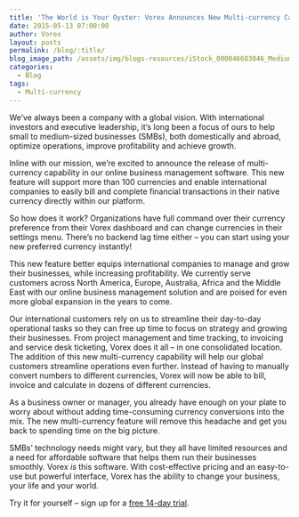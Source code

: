 ```yaml
---
title: 'The World is Your Oyster: Vorex Announces New Multi-currency Capability'
date: 2015-05-13 07:00:00
author: Vorex
layout: posts
permalink: /blog/:title/
blog_image_path: /assets/img/blogs-resources/iStock_000046683046_Medium-1.jpg
categories:
  - Blog
tags:
  - Multi-currency
---
```



We’ve always been a company with a global vision. With international investors and executive leadership, it’s long been a focus of ours to help small to medium-sized businesses (SMBs), both domestically and abroad, optimize operations, improve profitability and achieve growth.


Inline with our mission, we’re excited to announce the release of multi-currency capability in our online business management software. This new feature will support more than 100 currencies and enable international companies to easily bill and complete financial transactions in their native currency directly within our platform.

So how does it work? Organizations have full command over their currency preference from their Vorex dashboard and can change currencies in their settings menu. There’s no backend lag time either – you can start using your new preferred currency instantly!

This new feature better equips international companies to manage and grow their businesses, while increasing profitability. We currently serve customers across North America, Europe, Australia, Africa and the Middle East with our online business management solution and are poised for even more global expansion in the years to come.

Our international customers rely on us to streamline their day-to-day operational tasks so they can free up time to focus on strategy and growing their businesses. From project management and time tracking, to invoicing and service desk ticketing, Vorex does it all – in one consolidated location. The addition of this new multi-currency capability will help our global customers streamline operations even further. Instead of having to manually convert numbers to different currencies, Vorex will now be able to bill, invoice and calculate in dozens of different currencies.

As a business owner or manager, you already have enough on your plate to worry about without adding time-consuming currency conversions into the mix. The new multi-currency feature will remove this headache and get you back to spending time on the big picture.

SMBs’ technology needs might vary, but they all have limited resources and a need for affordable software that helps them run their businesses smoothly. Vorex *is* this software. With cost-effective pricing and an easy-to-use but powerful interface, Vorex has the ability to change your business, your life and your world.

Try it for yourself – sign up for a [free 14-day trial](http://www.vorex.com/free-trial/).

